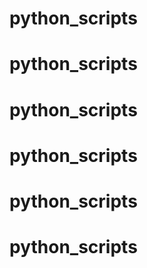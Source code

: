 # python_scripts
# python_scripts
# python_scripts
# python_scripts
# python_scripts
# python_scripts
